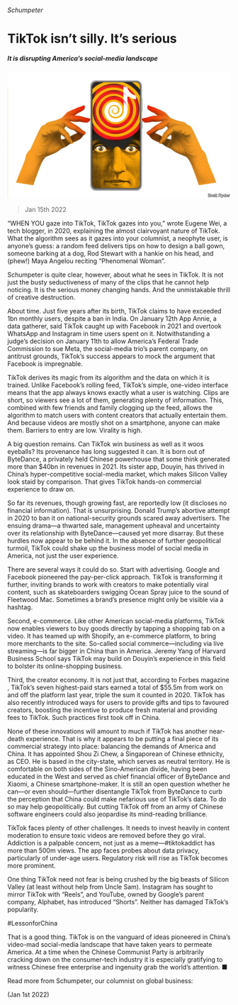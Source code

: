 ###### Schumpeter

# TikTok isn’t silly. It’s serious 

##### It is disrupting America’s social-media landscape 

![image](images/20220115_WBD002_0.jpg) 

> Jan 15th 2022 

“WHEN YOU gaze into TikTok, TikTok gazes into you,” wrote Eugene Wei, a tech blogger, in 2020, explaining the almost clairvoyant nature of TikTok. What the algorithm sees as it gazes into your columnist, a neophyte user, is anyone’s guess: a random feed delivers tips on how to design a ball gown, someone barking at a dog, Rod Stewart with a hankie on his head, and (phew!) Maya Angelou reciting “Phenomenal Woman”.

Schumpeter is quite clear, however, about what he sees in TikTok. It is not just the busty seductiveness of many of the clips that he cannot help noticing. It is the serious money changing hands. And the unmistakable thrill of creative destruction.


About time. Just five years after its birth, TikTok claims to have exceeded 1bn monthly users, despite a ban in India. On January 12th App Annie, a data gatherer, said TikTok caught up with Facebook in 2021 and overtook WhatsApp and Instagram in time users spent on it. Notwithstanding a judge’s decision on January 11th to allow America’s Federal Trade Commission to sue Meta, the social-media trio’s parent company, on antitrust grounds, TikTok’s success appears to mock the argument that Facebook is impregnable.

TikTok derives its magic from its algorithm and the data on which it is trained. Unlike Facebook’s rolling feed, TikTok’s simple, one-video interface means that the app always knows exactly what a user is watching. Clips are short, so viewers see a lot of them, generating plenty of information. This, combined with few friends and family clogging up the feed, allows the algorithm to match users with content creators that actually entertain them. And because videos are mostly shot on a smartphone, anyone can make them. Barriers to entry are low. Virality is high.

A big question remains. Can TikTok win business as well as it woos eyeballs? Its provenance has long suggested it can. It is born out of ByteDance, a privately held Chinese powerhouse that some think generated more than $40bn in revenues in 2021. Its sister app, Douyin, has thrived in China’s hyper-competitive social-media market, which makes Silicon Valley look staid by comparison. That gives TikTok hands-on commercial experience to draw on.

So far its revenues, though growing fast, are reportedly low (it discloses no financial information). That is unsurprising. Donald Trump’s abortive attempt in 2020 to ban it on national-security grounds scared away advertisers. The ensuing drama—a thwarted sale, management upheaval and uncertainty over its relationship with ByteDance—caused yet more disarray. But these hurdles now appear to be behind it. In the absence of further geopolitical turmoil, TikTok could shake up the business model of social media in America, not just the user experience.

There are several ways it could do so. Start with advertising. Google and Facebook pioneered the pay-per-click approach. TikTok is transforming it further, inviting brands to work with creators to make potentially viral content, such as skateboarders swigging Ocean Spray juice to the sound of Fleetwood Mac. Sometimes a brand’s presence might only be visible via a hashtag.

Second, e-commerce. Like other American social-media platforms, TikTok now enables viewers to buy goods directly by tapping a shopping tab on a video. It has teamed up with Shopify, an e-commerce platform, to bring more merchants to the site. So-called social commerce—including via live streaming—is far bigger in China than in America. Jeremy Yang of Harvard Business School says TikTok may build on Douyin’s experience in this field to bolster its online-shopping business.

Third, the creator economy. It is not just that, according to Forbes magazine , TikTok’s seven highest-paid stars earned a total of $55.5m from work on and off the platform last year, triple the sum it counted in 2020. TikTok has also recently introduced ways for users to provide gifts and tips to favoured creators, boosting the incentive to produce fresh material and providing fees to TikTok. Such practices first took off in China.

None of these innovations will amount to much if TikTok has another near-death experience. That is why it appears to be putting a final piece of its commercial strategy into place: balancing the demands of America and China. It has appointed Shou Zi Chew, a Singaporean of Chinese ethnicity, as CEO. He is based in the city-state, which serves as neutral territory. He is comfortable on both sides of the Sino-American divide, having been educated in the West and served as chief financial officer of ByteDance and Xiaomi, a Chinese smartphone-maker. It is still an open question whether he can—or even should—further disentangle TikTok from ByteDance to curb the perception that China could make nefarious use of TikTok’s data. To do so may help geopolitically. But cutting TikTok off from an army of Chinese software engineers could also jeopardise its mind-reading brilliance.

TikTok faces plenty of other challenges. It needs to invest heavily in content moderation to ensure toxic videos are removed before they go viral. Addiction is a palpable concern, not just as a meme—#tiktokaddict has more than 500m views. The app faces probes about data privacy, particularly of under-age users. Regulatory risk will rise as TikTok becomes more prominent.

One thing TikTok need not fear is being crushed by the big beasts of Silicon Valley (at least without help from Uncle Sam). Instagram has sought to mirror TikTok with “Reels”, and YouTube, owned by Google’s parent company, Alphabet, has introduced “Shorts”. Neither has damaged TikTok’s popularity.

#LessonforChina

That is a good thing. TikTok is on the vanguard of ideas pioneered in China’s video-mad social-media landscape that have taken years to permeate America. At a time when the Chinese Communist Party is arbitrarily cracking down on the consumer-tech industry it is especially gratifying to witness Chinese free enterprise and ingenuity grab the world’s attention. ■


Read more from Schumpeter, our columnist on global business:

 (Jan 1st 2022) 



